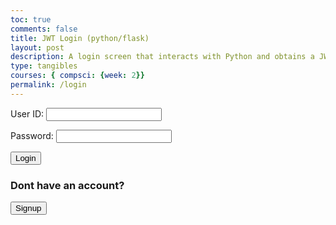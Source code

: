 ```yaml
---
toc: true
comments: false
title: JWT Login (python/flask)
layout: post
description: A login screen that interacts with Python and obtains a JWT  
type: tangibles
courses: { compsci: {week: 2}}
permalink: /login
---
```


<!-- 
A simple HTML login form with a Login action when the button is pressed.  

The form triggers the login_user function defined in the JavaScript below when the Login button is pressed.
-->
<form action="javascript:login_user()">
    <p><label>
        User ID:
        <input type="text" name="uid" id="uid" required>
    </label></p>
    <p><label>
        Password:
        <input type="password" name="password" id="password" required>
    </label></p>
    <p>
        <button>Login</button>
    </p>
</form>
<h3>Dont have an account?</h3>
<form action="{{site.baseurl}}/signup">
  <button type="submit">Signup</button>
  </form>
<!-- 
Below JavaScript code is designed to handle user authentication in a web application. It's written to work with a backend server that uses JWT (JSON Web Tokens) for authentication.

The script defines a function when the page loads. This function is triggered when the Login button in the HTML form above is pressed. 
 -->
<script type="module">
    // uri variable and options object are obtained from config.js
    import { uri, options } from '{{site.baseurl}}/assets/js/api/config.js';

    function login_user(){
        // Set Authenticate endpoint
        const url = uri + '/api/users/authenticate';

        // Set the body of the request to include login data from the DOM
        const body = {
            uid: document.getElementById("uid").value,
            password: document.getElementById("password").value,
        };

        // Change options according to Authentication requirements
        const authOptions = {
            ...options, // This will copy all properties from options
            method: 'POST', // Override the method property
            cache: 'no-cache', // Set the cache property
            body: JSON.stringify(body)
        };

        // Fetch JWT
        fetch(url, authOptions)
        .then(response => {
            // handle error response from Web API
            if (!response.ok) {
                const errorMsg = 'Login error: ' + response.status;
                console.log(errorMsg);
                window.location.href = "{{site.baseurl}}/Error";
                return;
            }
            // Success!!!
            // Redirect to the database page
            window.location.href = "{{site.baseurl}}/main_menu/";
        })
        // catch fetch errors (ie ACCESS to server blocked)
        .catch(err => {
            console.error(err);
        });
    }

    // Attach login_user to the window object, allowing access to form action
    window.login_user = login_user;
</script>
